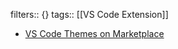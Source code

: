 filters:: {}
tags:: [[VS Code Extension]]

- [VS Code Themes on Marketplace](https://marketplace.visualstudio.com/search?target=VSCode&category=Themes&sortBy=Installs)